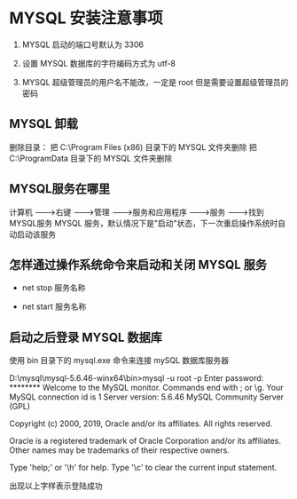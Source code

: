 # MYSQL 安装注意事项

1. MYSQL 启动的端口号默认为 3306

2. 设置 MYSQL 数据库的字符编码方式为 utf-8

3. MYSQL 超级管理员的用户名不能改，一定是 root
但是需要设置超级管理员的密码

## MYSQL 卸载

删除目录：
把 C:\Program Files (x86) 目录下的 MYSQL 文件夹删除
把 C:\ProgramData 目录下的 MYSQL 文件夹删除

## MYSQL服务在哪里

计算机 --->右键 --->管理 --->服务和应用程序 --->服务 --->找到MYSQL服务
MYSQL 服务，默认情况下是"启动"状态，下一次重启操作系统时自动启动该服务

## 怎样通过操作系统命令来启动和关闭 MYSQL 服务

- net stop 服务名称

- net start 服务名称

## 启动之后登录 MYSQL 数据库

使用 bin 目录下的 mysql.exe 命令来连接 mySQL 数据库服务器

D:\mysql\mysql-5.6.46-winx64\bin>mysql -u root -p
Enter password: ********
Welcome to the MySQL monitor.  Commands end with ; or \g.
Your MySQL connection id is 1
Server version: 5.6.46 MySQL Community Server (GPL)

Copyright (c) 2000, 2019, Oracle and/or its affiliates. All rights reserved.

Oracle is a registered trademark of Oracle Corporation and/or its
affiliates. Other names may be trademarks of their respective
owners.

Type 'help;' or '\h' for help. Type '\c' to clear the current input statement.

出现以上字样表示登陆成功
